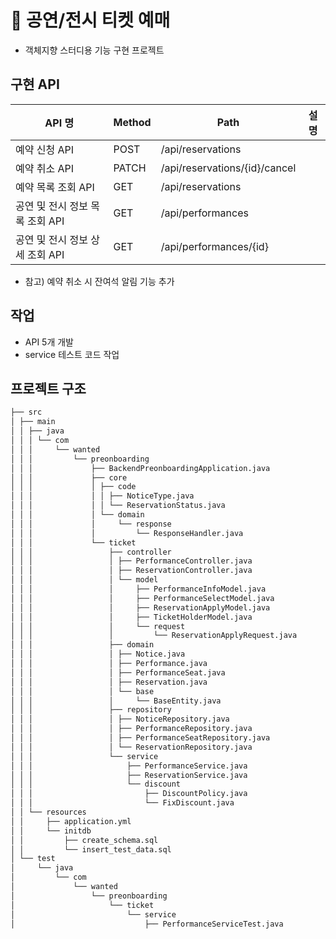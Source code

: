 # 🎨 공연/전시 티켓 예매
- 객체지향 스터디용 기능 구현 프로젝트

## 구현 API
| API 명                | Method | Path | 설명 |
|----------------------|------|------|--|
| 예약 신청 API            | POST | /api/reservations |  |
| 예약 취소 API            | PATCH | /api/reservations/{id}/cancel |  |
| 예약 목록 조회 API         | GET | /api/reservations |  |
| 공연 및 전시 정보 목록 조회 API | GET | /api/performances |  |
| 공연 및 전시 정보 상세 조회 API | GET | /api/performances/{id} |  |

- 참고) 예약 취소 시 잔여석 알림 기능 추가


## 작업
- API 5개 개발
- service 테스트 코드 작업

## 프로젝트 구조
```html
├── src
│ ├── main
│ │ ├── java
│ │ │ └── com
│ │ │     └── wanted
│ │ │         └── preonboarding
│ │ │             ├── BackendPreonboardingApplication.java
│ │ │             ├── core
│ │ │             │ ├── code
│ │ │             │ │ ├── NoticeType.java
│ │ │             │ │ └── ReservationStatus.java
│ │ │             │ └── domain
│ │ │             │     └── response
│ │ │             │         └── ResponseHandler.java
│ │ │             └── ticket
│ │ │                 ├── controller
│ │ │                 │ ├── PerformanceController.java
│ │ │                 │ ├── ReservationController.java
│ │ │                 │ └── model
│ │ │                 │     ├── PerformanceInfoModel.java
│ │ │                 │     ├── PerformanceSelectModel.java
│ │ │                 │     ├── ReservationApplyModel.java
│ │ │                 │     ├── TicketHolderModel.java
│ │ │                 │     └── request
│ │ │                 │         └── ReservationApplyRequest.java
│ │ │                 ├── domain
│ │ │                 │ ├── Notice.java
│ │ │                 │ ├── Performance.java
│ │ │                 │ ├── PerformanceSeat.java
│ │ │                 │ ├── Reservation.java
│ │ │                 │ └── base
│ │ │                 │     └── BaseEntity.java
│ │ │                 ├── repository
│ │ │                 │ ├── NoticeRepository.java
│ │ │                 │ ├── PerformanceRepository.java
│ │ │                 │ ├── PerformanceSeatRepository.java
│ │ │                 │ └── ReservationRepository.java
│ │ │                 └── service
│ │ │                     ├── PerformanceService.java
│ │ │                     ├── ReservationService.java
│ │ │                     └── discount
│ │ │                         ├── DiscountPolicy.java
│ │ │                         └── FixDiscount.java
│ │ └── resources
│ │     ├── application.yml
│ │     └── initdb
│ │         ├── create_schema.sql
│ │         └── insert_test_data.sql
│ └── test
│     └── java
│         └── com
│             └── wanted
│                 └── preonboarding
│                     └── ticket
│                         └── service
│                             ├── PerformanceServiceTest.java

```

